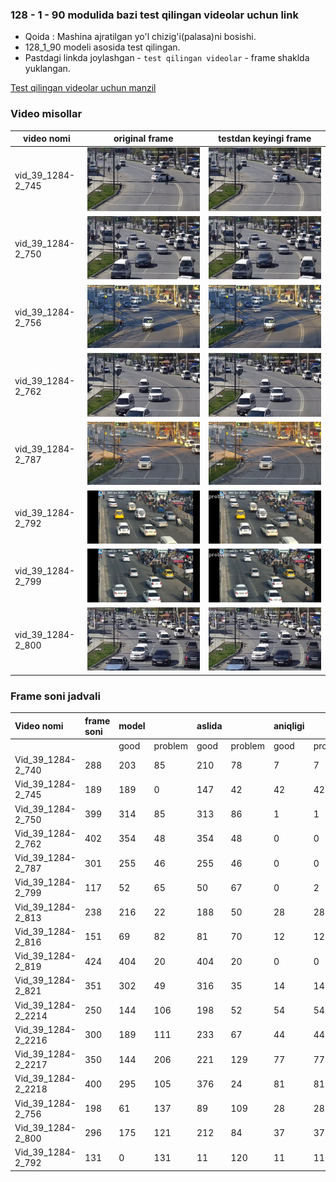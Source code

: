 ### 128 - 1 - 90 modulida bazi test qilingan videolar uchun link


* Qoida : Mashina ajratilgan yo'l chizig'i(palasa)ni bosishi. 
* 128_1_90 modeli asosida test qilingan.
* Pastdagi linkda joylashgan  - `test qilingan videolar`  - frame shaklda yuklangan.

[Test qilingan videolar uchun manzil](https://drive.google.com/drive/folders/1_ezPx9uKbrbeXvEhQQDUPSsRMx6nELlG)

### Video misollar
 
| video nomi        | original frame                         | testdan keyingi frame                   |
|-------------------|----------------------------------------|-----------------------------------------|
| vid_39_1284-2_745 | ![](../docs/orginal_image/org_745.jpg) | ![](../docs/orginal_image/test_745.jpg) |                                                                   
| vid_39_1284-2_750 | ![](../docs/orginal_image/org_750.jpg) | ![](../docs/orginal_image/test_750.jpg) |                                                                                                                                 
| vid_39_1284-2_756 | ![](../docs/orginal_image/org_756.jpg) | ![](../docs/orginal_image/test_756.jpg) |                                                               
| vid_39_1284-2_762 | ![](../docs/orginal_image/org_762.jpg) | ![](../docs/orginal_image/test_762.jpg) |
| vid_39_1284-2_787 | ![](../docs/orginal_image/org_787.jpg) | ![](../docs/orginal_image/test_787.jpg) |
| vid_39_1284-2_792 | ![](../docs/orginal_image/org_792.jpg) | ![](../docs/orginal_image/test_792.jpg) |
| vid_39_1284-2_799 | ![](../docs/orginal_image/org_799.jpg) | ![](../docs/orginal_image/test_799.jpg) |
| vid_39_1284-2_800 | ![](../docs/orginal_image/org_800.jpg) | ![](../docs/orginal_image/test_800.jpg) |

### Frame soni jadvali

|Video nomi|frame soni|model| |aslida| |aniqligi| |
|:----|:----|:----|:----|:----|:----|:----|:----|
| | |good|problem|good|problem|good|problem|
|Vid_39_1284-2_740|288|203|85|210|78|7|7|
|Vid_39_1284-2_745|189|189|0|147|42|42|42|
|Vid_39_1284-2_750|399|314|85|313|86|1|1|
|Vid_39_1284-2_762|402|354|48|354|48|0|0|
|Vid_39_1284-2_787|301|255|46|255|46|0|0|
|Vid_39_1284-2_799|117|52|65|50|67|0|2|
|Vid_39_1284-2_813|238|216|22|188|50|28|28|
|Vid_39_1284-2_816|151|69|82|81|70|12|12|
|Vid_39_1284-2_819|424|404|20|404|20|0|0|
|Vid_39_1284-2_821|351|302|49|316|35|14|14|
|Vid_39_1284-2_2214|250|144|106|198|52|54|54|
|Vid_39_1284-2_2216|300|189|111|233|67|44|44|
|Vid_39_1284-2_2217|350|144|206|221|129|77|77|
|Vid_39_1284-2_2218|400|295|105|376|24|81|81|
|Vid_39_1284-2_756|198|61|137|89|109|28|28|
|Vid_39_1284-2_800|296|175|121|212|84|37|37|
|Vid_39_1284-2_792|131|0|131|11|120|11|11|




